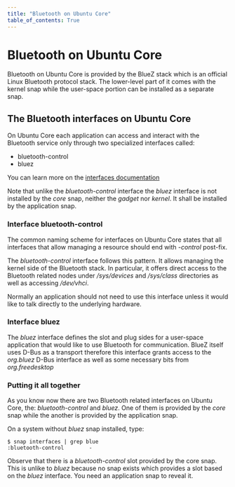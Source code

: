 ```yaml
---
title: "Bluetooth on Ubuntu Core"
table_of_contents: True
---
```


# Bluetooth on Ubuntu Core

Bluetooth on Ubuntu Core is provided by the BlueZ stack which is an official
Linux Bluetooth protocol stack. The lower-level part of it comes with the kernel
snap while the user-space portion can be installed as a separate snap.

## The Bluetooth interfaces on Ubuntu Core

On Ubuntu Core each application can access and interact with the Bluetooth
service only through two specialized interfaces called:

 * bluetooth-control
 * bluez

You can learn more on the [interfaces
documentation](https://docs.ubuntu.com/core/en/reference/interfaces/index)

Note that unlike the *bluetooth-control* interface the *bluez* interface is not
installed by the *core* snap, neither the *gadget* nor *kernel*. It shall be
installed by the application snap.

### Interface bluetooth-control

The common naming scheme for interfaces on Ubuntu Core states that all
interfaces that allow managing a resource should end with *-control* post-fix.

The *bluetooth-control* interface follows this pattern. It allows managing the
kernel side of the Bluetooth stack. In particular, it offers direct access to
the Bluetooth related nodes under */sys/devices* and */sys/class* directories
as well as accessing */dev/vhci*.

Normally an application should not need to use this interface unless it would
like to talk directly to the underlying hardware.

### Interface bluez

The *bluez* interface defines the slot and plug sides for a user-space
application that would like to use Bluetooth for communication. BlueZ itself
uses D-Bus as a transport therefore this interface grants access to the
*org.bluez* D-Bus interface as well as some necessary bits from
*org.freedesktop*

### Putting it all together

As you know now there are two Bluetooth related interfaces on Ubuntu Core, the:
*bluetooth-control* and *bluez*. One of them is provided by the *core* snap
while the another is provided by the application snap.

On a system without *bluez* snap installed, type:

```
$ snap interfaces | grep blue
:bluetooth-control        -
```

Observe that there is a *bluetooth-control* slot provided by the core snap. This
is unlike to *bluez* because no snap exists which provides a slot based on the
*bluez* interface. You need an application snap to reveal it.
